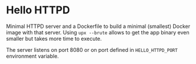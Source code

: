 # Hello HTTPD

Minimal HTTPD server and a Dockerfile to build a minimal (smallest) Docker
image with that server. Using `upx --brute` allows to get the app binary even
smaller but takes more time to execute.

The server listens on port 8080 or on port defined in `HELLO_HTTPD_PORT`
environment variable.
